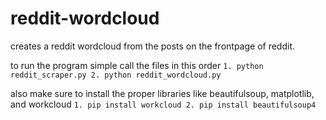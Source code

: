 # reddit-wordcloud
creates a reddit wordcloud from the posts on the frontpage of reddit.


to run the program simple call the files in this order
    ```
    1. python reddit_scraper.py
    2. python reddit_wordcloud.py
    ```

also make sure to install the proper libraries like beautifulsoup, matplotlib, and workcloud
    ```
    1. pip install workcloud
    2. pip install beautifulsoup4
    ```
    
